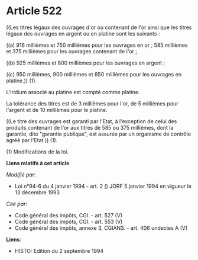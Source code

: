 # Article 522

((Les titres légaux des ouvrages d'or ou contenant de l'or ainsi que les titres légaux des ouvrages en argent ou en platine
sont les suivants :

((a) 916 millièmes et 750 millièmes pour les ouvrages en or ; 585 millièmes et 375 millièmes pour les ouvrages contenant de
l'or ;

((b) 925 millièmes et 800 millièmes pour les ouvrages en argent ;

((c) 950 millièmes, 900 millièmes et 850 millièmes pour les ouvrages en platine.)) (1).

L'iridium associé au platine est compté comme platine.

La tolérance des titres est de 3 millièmes pour l'or, de 5 millièmes pour l'argent et de 10 millièmes pour le platine.

((Le titre des ouvrages est garanti par l'Etat, à l'exception de celui des produits contenant de l'or aux titres de 585 ou
375 millièmes, dont la garantie, dite "garantie publique", est assurée par un organisme de contrôle agréé par l'Etat.)) (1).

(1) Modifications de la loi.

**Liens relatifs à cet article**

_Modifié par_:

  - Loi n°94-6 du 4 janvier 1994 - art. 2 () JORF 5 janvier 1994 en vigueur le 13 décembre 1993

_Cité par_:

  - Code général des impôts, CGI. - art. 527 (V)
  - Code général des impôts, CGI. - art. 553 (V)
  - Code général des impôts, annexe 3, CGIAN3. - art. 406 undecies A (V)

**Liens**:

  - HISTO: Edition du 2 septembre 1994

